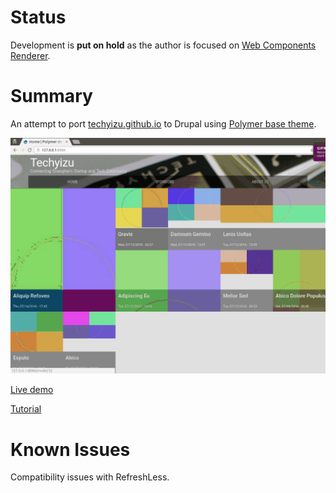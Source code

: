 # Status
Development is **put on hold** as the author is focused on [Web Components Renderer](http://github.com/ztl8702/wcr).

# Summary
An attempt to port [techyizu.github.io](http://techyizu.github.io) to Drupal using [Polymer base theme](https://github.com/ztl8702/polymer/tree/dev). 

![Screen](.docs/animations.gif)

[Live demo](http://monomerdemok87tjp6c5v.devcloud.acquia-sites.com/)

[Tutorial](https://github.com/ztl8702/monomer/blob/dev/docs/tutorial.md)

# Known Issues

Compatibility issues with RefreshLess.
